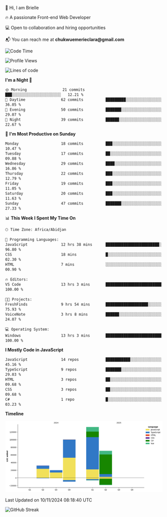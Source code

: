 <div align="left">
  <p>👋 Hi, I am Brielle</p>
  <p>🔥 A passionate Front-end Web Developer</p>
  <p>💻 Open to collaboration and hiring opportunities</p>
  <p>📬 You can reach me at <strong>chukwuemerieclara@gmail.com</strong></p>
</div>


 
 <!--START_SECTION:waka-->
![Code Time](http://img.shields.io/badge/Code%20Time-311%20hrs-blue)

![Profile Views](http://img.shields.io/badge/Profile%20Views-244-blue)

![Lines of code](https://img.shields.io/badge/From%20Hello%20World%20I%27ve%20Written-114.3%20thousand%20lines%20of%20code-blue)

**I'm a Night 🦉** 

```text
🌞 Morning                21 commits          ███░░░░░░░░░░░░░░░░░░░░░░   12.21 % 
🌆 Daytime                62 commits          █████████░░░░░░░░░░░░░░░░   36.05 % 
🌃 Evening                50 commits          ███████░░░░░░░░░░░░░░░░░░   29.07 % 
🌙 Night                  39 commits          ██████░░░░░░░░░░░░░░░░░░░   22.67 % 
```
📅 **I'm Most Productive on Sunday** 

```text
Monday                   18 commits          ███░░░░░░░░░░░░░░░░░░░░░░   10.47 % 
Tuesday                  17 commits          ██░░░░░░░░░░░░░░░░░░░░░░░   09.88 % 
Wednesday                29 commits          ████░░░░░░░░░░░░░░░░░░░░░   16.86 % 
Thursday                 22 commits          ███░░░░░░░░░░░░░░░░░░░░░░   12.79 % 
Friday                   19 commits          ███░░░░░░░░░░░░░░░░░░░░░░   11.05 % 
Saturday                 20 commits          ███░░░░░░░░░░░░░░░░░░░░░░   11.63 % 
Sunday                   47 commits          ███████░░░░░░░░░░░░░░░░░░   27.33 % 
```


📊 **This Week I Spent My Time On** 

```text
🕑︎ Time Zone: Africa/Abidjan

💬 Programming Languages: 
JavaScript               12 hrs 38 mins      ████████████████████████░   96.80 % 
CSS                      18 mins             █░░░░░░░░░░░░░░░░░░░░░░░░   02.30 % 
HTML                     7 mins              ░░░░░░░░░░░░░░░░░░░░░░░░░   00.90 % 

🔥 Editors: 
VS Code                  13 hrs 3 mins       █████████████████████████   100.00 % 

🐱‍💻 Projects: 
FreshFinds               9 hrs 54 mins       ███████████████████░░░░░░   75.93 % 
VoiceNote                3 hrs 8 mins        ██████░░░░░░░░░░░░░░░░░░░   24.07 % 

💻 Operating System: 
Windows                  13 hrs 3 mins       █████████████████████████   100.00 % 
```

**I Mostly Code in JavaScript** 

```text
JavaScript               14 repos            ███████████░░░░░░░░░░░░░░   45.16 % 
TypeScript               9 repos             ███████░░░░░░░░░░░░░░░░░░   29.03 % 
HTML                     3 repos             ██░░░░░░░░░░░░░░░░░░░░░░░   09.68 % 
CSS                      3 repos             ██░░░░░░░░░░░░░░░░░░░░░░░   09.68 % 
C#                       1 repo              █░░░░░░░░░░░░░░░░░░░░░░░░   03.23 % 
```



**Timeline**

![Lines of Code chart](https://raw.githubusercontent.com/Brielle28/Brielle28/main/assets/bar_graph.png)


 Last Updated on 10/11/2024 08:18:40 UTC
<!--END_SECTION:waka-->

![GitHub Streak](https://github-readme-streak-stats.herokuapp.com/?user=Brielle28)



